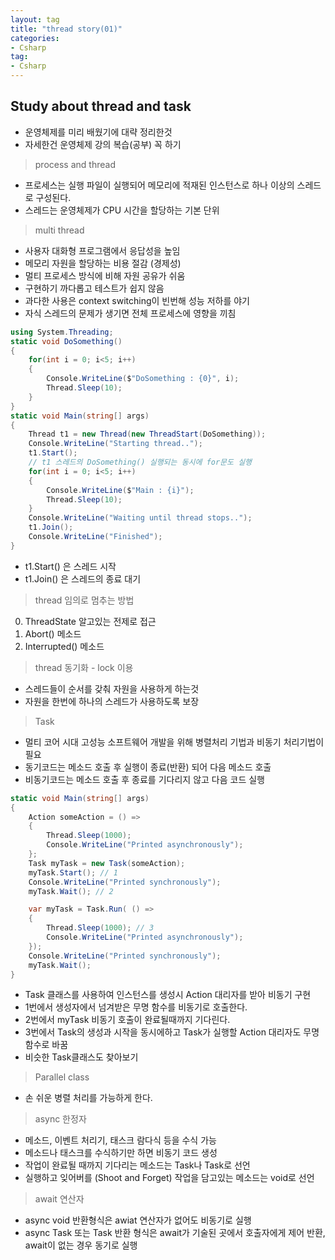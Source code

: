 ```yaml
---
layout: tag
title: "thread story(01)"
categories:
- Csharp
tag:
- Csharp
---
```

## Study about thread and task

- 운영체제를 미리 배웠기에 대략 정리한것
- 자세한건 운영체제 강의 복습(공부) 꼭 하기

>process and thread

- 프로세스는 실행 파일이 실행되어 메모리에 적재된 인스턴스로 하나 이상의 스레드로 구성된다.
- 스레드는 운영체제가 CPU 시간을 할당하는 기본 단위

>multi thread

- 사용자 대화형 프로그램에서 응답성을 높임
- 메모리 자원을 할당하는 비용 절감 (경제성)
- 멀티 프로세스 방식에 비해 자원 공유가 쉬움
- 구현하기 까다롭고 테스트가 쉽지 않음
- 과다한 사용은 context switching이 빈번해 성능 저하를 야기
- 자식 스레드의 문제가 생기면 전체 프로세스에 영향을 끼침


```csharp
using System.Threading;
static void DoSomething()
{
    for(int i = 0; i<5; i++)
    {
        Console.WriteLine($"DoSomething : {0}", i);
        Thread.Sleep(10);
    }
}
static void Main(string[] args)
{
    Thread t1 = new Thread(new ThreadStart(DoSomething));
    Console.WriteLine("Starting thread..");
    t1.Start();
    // t1 스레드의 DoSomething() 실행되는 동시에 for문도 실행
    for(int i = 0; i<5; i++)
    {
        Console.WriteLine($"Main : {i}");
        Thread.Sleep(10);
    }
    Console.WriteLine("Waiting until thread stops..");
    t1.Join();
    Console.WriteLine("Finished");
}
```

- t1.Start() 은 스레드 시작
- t1.Join() 은 스레드의 종료 대기

>thread 임의로 멈추는 방법

0. ThreadState 알고있는 전제로 접근
1. Abort() 메소드
2. Interrupted() 메소드

>thread 동기화 - lock 이용

- 스레드들이 순서를 갖춰 자원을 사용하게 하는것
- 자원을 한번에 하나의 스레드가 사용하도록 보장

>Task

- 멀티 코어 시대 고성능 소프트웨어 개발을 위해 병렬처리 기법과 비동기 처리기법이 필요
- 동기코드는 메소드 호출 후 실행이 종료(반환) 되어 다음 메소드 호출
- 비동기코드는 메소드 호출 후 종료를 기다리지 않고 다음 코드 실행

```csharp
static void Main(string[] args)
{
    Action someAction = () =>
    {
        Thread.Sleep(1000);
        Console.WriteLine("Printed asynchronously");
    };
    Task myTask = new Task(someAction);
    myTask.Start(); // 1
    Console.WriteLine("Printed synchronously");
    myTask.Wait(); // 2

    var myTask = Task.Run( () =>
    {
        Thread.Sleep(1000); // 3
        Console.WriteLine("Printed asynchronously");
    });
    Console.WriteLine("Printed synchronously");
    myTask.Wait();
}
```

- Task 클래스를 사용하여 인스턴스를 생성시 Action 대리자를 받아 비동기 구현
- 1번에서 생성자에서 넘겨받은 무명 함수를 비동기로 호출한다.
- 2번에서 myTask 비동기 호출이 완료될때까지 기다린다.
- 3번에서 Task의 생성과 시작을 동시에하고 Task가 실행할 Action 대리자도 무명 함수로 바꿈
- 비슷한 Task<TResult>클래스도 찾아보기

>Parallel class

- 손 쉬운 병렬 처리를 가능하게 한다.

>async 한정자

- 메소드, 이벤트 처리기, 태스크 람다식 등을 수식 가능
- 메소드나 태스크를 수식하기만 하면 비동기 코드 생성
- 작업이 완료될 때까지 기다리는 메소드는 Task나 Task<TResult>로 선언
- 실행하고 잊어버를 (Shoot and Forget) 작업을 담고있는 메소드는 void로 선언
>await 연산자
- async void 반환형식은 awiat 연산자가 없어도 비동기로 실행
- async Task 또는 Task<TResult> 반환 형식은 await가 기술된 곳에서 호출자에게 제어 반환, await이 없는 경우 동기로 실행

